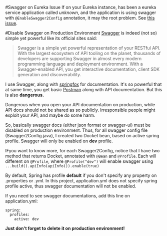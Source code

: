 #Swagger on Eureka Issue
If on your Eureka instance, has been a eureka service application called *unknown*, and the application is using swagger with `@EnableSwagger2Config` annotation, it may the root problem. See [this issue](https://github.com/spring-cloud/spring-cloud-netflix/issues/1398]).

#Disable Swagger on Production Environment
[Swagger](http://swagger.io/) is indeed (not so) simple yet powerful like its official sites said:

> Swagger is a simple yet powerful representation of your RESTful API.
> With the largest ecosystem of API tooling on the planet, thousands of
> developers are supporting Swagger in almost every modern programming language and deployment environment. With a Swagger-enabled API, you get interactive documentation, client SDK generation and discoverability.

I use Swagger, along with [springfox](http://springfox.github.io/) for documentation. It's so powerful that at same time, you get basic [Postman](https://www.getpostman.com/) along with API documentation. But this is also **dangerous.**

Dangerous when you open your API documentation on production, while API docs should not be shared as so publicly. Irresponsible people might exploit your API, and maybe do some harm.

So, basically swagger docs (either json format or swagger-ui) must be disabled on production environment. Thus, for all swagger config file (Swagger2Config.java), I created two Docket bean, based on active spring profile. Swagger will only be enabled on **dev** profile.

IFyou want to know more, for each Swagger2Config, notice that I have two method that returns Docket, annotated with `@Bean` and `@Profile`. Each will different on `@Profile`, where `@Profile("dev")` will enable swagger using `...build().apiInfo(apiInfo()).enable(true)`

By default, Spring has profile **default** if you don't specify any property on .properties or .yml. In this project, application.yml does not specify spring profile active, thus swagger documentation will not be enabled.

If you need to see swagger documentations, add this line on application.yml:

    spring:
      profiles:
        active: dev

**Just don't forget to delete it on production environment!**
